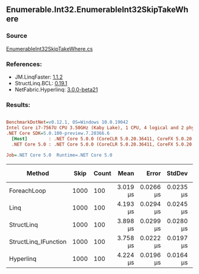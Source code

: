 ﻿## Enumerable.Int32.EnumerableInt32SkipTakeWhere

### Source
[EnumerableInt32SkipTakeWhere.cs](../LinqBenchmarks/Enumerable/Int32/EnumerableInt32SkipTakeWhere.cs)

### References:
- JM.LinqFaster: [1.1.2](https://www.nuget.org/packages/JM.LinqFaster/1.1.2)
- StructLinq.BCL: [0.19.1](https://www.nuget.org/packages/StructLinq.BCL/0.19.1)
- NetFabric.Hyperlinq: [3.0.0-beta21](https://www.nuget.org/packages/NetFabric.Hyperlinq/3.0.0-beta21)

### Results:
``` ini

BenchmarkDotNet=v0.12.1, OS=Windows 10.0.19042
Intel Core i7-7567U CPU 3.50GHz (Kaby Lake), 1 CPU, 4 logical and 2 physical cores
.NET Core SDK=5.0.100-preview.7.20366.6
  [Host]        : .NET Core 5.0.0 (CoreCLR 5.0.20.36411, CoreFX 5.0.20.36411), X64 RyuJIT
  .NET Core 5.0 : .NET Core 5.0.0 (CoreCLR 5.0.20.36411, CoreFX 5.0.20.36411), X64 RyuJIT

Job=.NET Core 5.0  Runtime=.NET Core 5.0  

```
|               Method | Skip | Count |     Mean |     Error |    StdDev | Ratio | RatioSD | Code Size |  Gen 0 | Gen 1 | Gen 2 | Allocated | CacheMisses/Op | BranchMispredictions/Op |
|--------------------- |----- |------ |---------:|----------:|----------:|------:|--------:|----------:|-------:|------:|------:|----------:|---------------:|------------------------:|
|          ForeachLoop | 1000 |   100 | 3.019 μs | 0.0266 μs | 0.0235 μs |  1.00 |    0.00 |     218 B | 0.0191 |     - |     - |      40 B |              2 |                       2 |
|                 Linq | 1000 |   100 | 4.193 μs | 0.0294 μs | 0.0245 μs |  1.39 |    0.01 |    1674 B | 0.0992 |     - |     - |     208 B |              4 |                       4 |
|           StructLinq | 1000 |   100 | 3.898 μs | 0.0299 μs | 0.0280 μs |  1.29 |    0.02 |    1256 B | 0.0687 |     - |     - |     152 B |              3 |                       3 |
| StructLinq_IFunction | 1000 |   100 | 3.758 μs | 0.0222 μs | 0.0197 μs |  1.24 |    0.01 |    1243 B | 0.0725 |     - |     - |     152 B |              3 |                       3 |
|            Hyperlinq | 1000 |   100 | 4.224 μs | 0.0196 μs | 0.0164 μs |  1.40 |    0.01 |    1674 B | 0.0992 |     - |     - |     208 B |              4 |                       4 |

